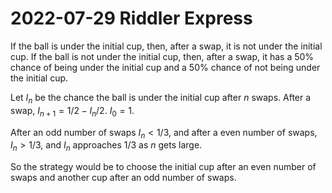 2022-07-29 Riddler Express
==========================
If the ball is under the initial cup, then, after a swap, it is not
under the initial cup.  If the ball is not under the initial cup,
then, after a swap, it has a 50% chance of being under the initial cup
and a 50% chance of not being under the initial cup.

Let $I_n$ be the chance the ball is under the initial cup after $n$
swaps.  After a swap, $I_{n+1} = 1/2 - I_n/2$.  $I_0 = 1$.

After an odd number of swaps $I_n < 1/3$, and after a even number of
swaps, $I_n > 1/3$, and $I_n$ approaches 1/3 as $n$ gets large.

So the strategy would be to choose the initial cup after an even
number of swaps and another cup after an odd number of swaps.
